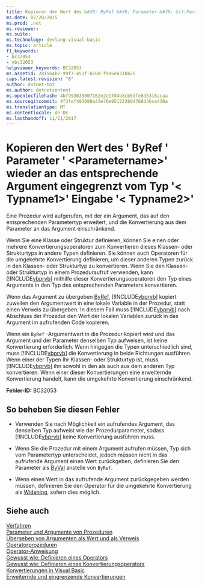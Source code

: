 ```yaml
---
title: Kopieren den Wert des &#39; ByRef &#39; Parameter &#39; &lt;Parametername&gt;&#39; wieder an das entsprechende Argument eingegrenzt vom Typ &#39;&lt; Typname1&gt;&#39; Eingabe &#39;&lt; Typname2&gt;&#39;
ms.date: 07/20/2015
ms.prod: .net
ms.reviewer: 
ms.suite: 
ms.technology: devlang-visual-basic
ms.topic: article
f1_keywords:
- bc32053
- vbc32053
helpviewer_keywords: BC32053
ms.assetid: 281564b7-99f7-451f-b10d-f985e831bb25
caps.latest.revision: "8"
author: dotnet-bot
ms.author: dotnetcontent
ms.openlocfilehash: 4bf993639007162e2e17d4b8cb9dfe8d5316acaa
ms.sourcegitcommit: 4f3fef493080a43e70e951223894768d36ce430a
ms.translationtype: MT
ms.contentlocale: de-DE
ms.lasthandoff: 11/21/2017
---
```

# <a name="copying-the-value-of-39byref39-parameter-39ltparameternamegt39-back-to-the-matching-argument-narrows-from-type-39lttypename1gt39-to-type-39lttypename2gt39"></a>Kopieren den Wert des &#39; ByRef &#39; Parameter &#39; &lt;Parametername&gt;&#39; wieder an das entsprechende Argument eingegrenzt vom Typ &#39;&lt; Typname1&gt;&#39; Eingabe &#39;&lt; Typname2&gt;&#39;
Eine Prozedur wird aufgerufen, mit der ein Argument, das auf den entsprechenden Parametertyp erweitert, und die Konvertierung aus dem Parameter an das Argument einschränkend.  
  
 Wenn Sie eine Klasse oder Struktur definieren, können Sie einen oder mehrere Konvertierungsoperatoren zum Konvertieren dieses Klassen- oder Strukturtyps in andere Typen definieren. Sie können auch Operatoren für die umgekehrte Konvertierung definieren, um dieser anderen Typen zurück in den Klassen- oder Strukturtyp zu konvertieren. Wenn Sie den Klassen- oder Strukturtyp in einem Prozeduraufruf verwenden, kann [!INCLUDE[vbprvb](~/includes/vbprvb-md.md)] mithilfe dieser Konvertierungsoperatoren den Typ eines Arguments in den Typ des entsprechenden Parameters konvertieren.  
  
 Wenn das Argument zu übergeben [ByRef](../../../visual-basic/language-reference/modifiers/byref.md), [!INCLUDE[vbprvb](~/includes/vbprvb-md.md)] kopiert zuweilen den Argumentwert in eine lokale Variable in der Prozedur, statt einen Verweis zu übergeben. In diesem Fall muss [!INCLUDE[vbprvb](~/includes/vbprvb-md.md)] nach Abschluss der Prozedur den Wert der lokalen Variablen zurück in das Argument im aufrufenden Code kopieren.  
  
 Wenn ein `ByRef` -Argumentwert in die Prozedur kopiert wird und das Argument und der Parameter denselben Typ aufweisen, ist keine Konvertierung erforderlich. Wenn hingegen die Typen unterschiedlich sind, muss [!INCLUDE[vbprvb](~/includes/vbprvb-md.md)] die Konvertierung in beide Richtungen ausführen. Wenn einer der Typen Ihr Klassen- oder Strukturtyp ist, muss [!INCLUDE[vbprvb](~/includes/vbprvb-md.md)] ihn sowohl in den als auch aus dem anderen Typ konvertieren. Wenn einer dieser Konvertierungen eine erweiternde Konvertierung handelt, kann die umgekehrte Konvertierung einschränkend.  
  
 **Fehler-ID:** BC32053  
  
## <a name="to-correct-this-error"></a>So beheben Sie diesen Fehler  
  
-   Verwenden Sie nach Möglichkeit ein aufrufendes Argument, das denselben Typ aufweist wie der Prozedurparameter, sodass [!INCLUDE[vbprvb](~/includes/vbprvb-md.md)] keine Konvertierung ausführen muss.  
  
-   Wenn Sie die Prozedur mit einem Argument aufrufen müssen, Typ sich vom Parametertyp unterscheidet, jedoch müssen nicht in das aufrufende Argument einen Wert zurückgeben, definieren Sie den Parameter als [ByVal](../../../visual-basic/language-reference/modifiers/byval.md) anstelle von `ByRef`.  
  
-   Wenn einen Wert in das aufrufende Argument zurückgegeben werden müssen, definieren Sie den Operator für die umgekehrte Konvertierung als [Widening](../../../visual-basic/language-reference/modifiers/widening.md), sofern dies möglich.  
  
## <a name="see-also"></a>Siehe auch  
 [Verfahren](../../../visual-basic/programming-guide/language-features/procedures/index.md)  
 [Parameter und Argumente von Prozeduren](../../../visual-basic/programming-guide/language-features/procedures/procedure-parameters-and-arguments.md)  
 [Übergeben von Argumenten als Wert und als Verweis](../../../visual-basic/programming-guide/language-features/procedures/passing-arguments-by-value-and-by-reference.md)  
 [Operatorprozeduren](../../../visual-basic/programming-guide/language-features/procedures/operator-procedures.md)  
 [Operator-Anweisung](../../../visual-basic/language-reference/statements/operator-statement.md)  
 [Gewusst wie: Definieren eines Operators](../../../visual-basic/programming-guide/language-features/procedures/how-to-define-an-operator.md)  
 [Gewusst wie: Definieren eines Konvertierungsoperators](../../../visual-basic/programming-guide/language-features/procedures/how-to-define-a-conversion-operator.md)  
 [Konvertierungen in Visual Basic](../../../visual-basic/programming-guide/language-features/data-types/type-conversions.md)  
 [Erweiternde und eingrenzende Konvertierungen](../../../visual-basic/programming-guide/language-features/data-types/widening-and-narrowing-conversions.md)
